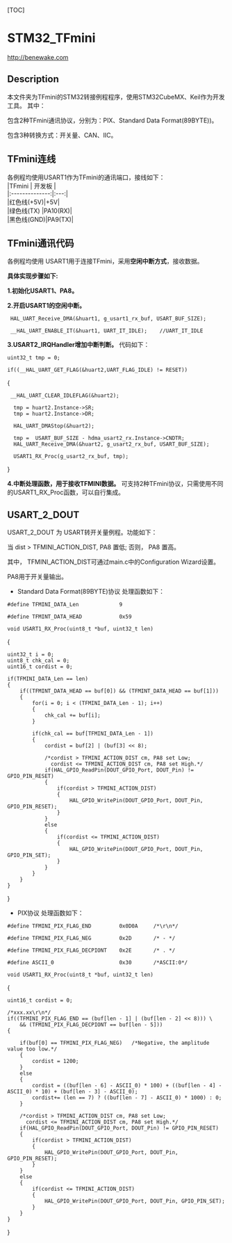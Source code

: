 
[TOC]

# STM32_TFmini  

http://benewake.com

## Description
本文件夹为TFmini的STM32转接例程程序，使用STM32CubeMX、Keil作为开发工具。
其中：

包含2种TFmini通讯协议，分别为：PIX、Standard Data Format(89BYTE))。

包含3种转换方式：开关量、CAN、IIC。

## TFmini连线
各例程均使用USART1作为TFmini的通讯端口，接线如下：  
|TFmini        | 开发板 |  
|:--------------:|:---:|  
|红色线(+5V)|+5V|  
|绿色线(TX) |PA10(RX)|  
|黑色线(GND)|PA9(TX)|  

## TFmini通讯代码
各例程均使用 USART1用于连接TFmini，采用**空闲中断方式**，接收数据。

**具体实现步骤如下:**

**1.初始化USART1、PA8。**

**2.开启USART1的空闲中断。** 

 ` HAL_UART_Receive_DMA(&huart1, g_usart1_rx_buf, USART_BUF_SIZE);`

 ` __HAL_UART_ENABLE_IT(&huart1, UART_IT_IDLE);    //UART_IT_IDLE`

**3.USART2_IRQHandler增加中断判断。** 代码如下：

`uint32_t tmp = 0;`

  `if((__HAL_UART_GET_FLAG(&huart2,UART_FLAG_IDLE) != RESET))`
  
  {

     __HAL_UART_CLEAR_IDLEFLAG(&huart2);

      tmp = huart2.Instance->SR;
      tmp = huart2.Instance->DR;

      HAL_UART_DMAStop(&huart2);

      tmp =  USART_BUF_SIZE - hdma_usart2_rx.Instance->CNDTR;
      HAL_UART_Receive_DMA(&huart2, g_usart2_rx_buf, USART_BUF_SIZE);

      USART1_RX_Proc(g_usart2_rx_buf, tmp);
  }

**4.中断处理函数，用于接收TFMINI数据。** 可支持2种TFmini协议，只需使用不同的USART1_RX_Proc函数，可以自行集成。


## USART_2_DOUT

USART_2_DOUT 为 USART转开关量例程。功能如下：

当 dist > TFMINI_ACTION_DIST,  PA8 置低; 否则， PA8 置高。

其中， TFMINI_ACTION_DIST可通过main.c中的Configuration Wizard设置。

PA8用于开关量输出。

- Standard Data Format(89BYTE)协议 处理函数如下：

`#define TFMINI_DATA_Len             9`

`#define TFMINT_DATA_HEAD            0x59`


`void USART1_RX_Proc(uint8_t *buf, uint32_t len)`

{

    uint32_t i = 0;
    uint8_t chk_cal = 0;
    uint16_t cordist = 0;

    if(TFMINI_DATA_Len == len)
    {
        if((TFMINT_DATA_HEAD == buf[0]) && (TFMINT_DATA_HEAD == buf[1]))
        {
            for(i = 0; i < (TFMINI_DATA_Len - 1); i++)
            {
                chk_cal += buf[i];
            }

            if(chk_cal == buf[TFMINI_DATA_Len - 1])
            {
                cordist = buf[2] | (buf[3] << 8);

                /*cordist > TFMINI_ACTION_DIST cm, PA8 set Low;
                  cordist <= TFMINI_ACTION_DIST cm, PA8 set High.*/
                if(HAL_GPIO_ReadPin(DOUT_GPIO_Port, DOUT_Pin) != GPIO_PIN_RESET)
                {
                    if(cordist > TFMINI_ACTION_DIST)
                    {
                        HAL_GPIO_WritePin(DOUT_GPIO_Port, DOUT_Pin, GPIO_PIN_RESET);
                    }
                }
                else
                {
                    if(cordist <= TFMINI_ACTION_DIST)
                    {
                        HAL_GPIO_WritePin(DOUT_GPIO_Port, DOUT_Pin, GPIO_PIN_SET);
                    }
                }
            }
        }
    }
}

- PIX协议 处理函数如下：

`#define TFMINI_PIX_FLAG_END         0x0D0A     /*\r\n*/`

`#define TFMINI_PIX_FLAG_NEG         0x2D       /* - */`

`#define TFMINI_PIX_FLAG_DECPIONT    0x2E       /* . */`

`#define ASCII_0                     0x30       /*ASCII:0*/`

`void USART1_RX_Proc(uint8_t *buf, uint32_t len)`

{

    uint16_t cordist = 0;

    /*xxx.xx\r\n*/
    if((TFMINI_PIX_FLAG_END == (buf[len - 1] | (buf[len - 2] << 8))) \
        && (TFMINI_PIX_FLAG_DECPIONT == buf[len - 5]))
    {

        if(buf[0] == TFMINI_PIX_FLAG_NEG)   /*Negative, the amplitude value too low.*/
        {
            cordist = 1200;
        }
        else
        {
            cordist = ((buf[len - 6] - ASCII_0) * 100) + ((buf[len - 4] - ASCII_0) * 10) + (buf[len - 3] - ASCII_0);
            cordist+= (len == 7) ? ((buf[len - 7] - ASCII_0) * 1000) : 0;
        }

        /*cordist > TFMINI_ACTION_DIST cm, PA8 set Low;
          cordist <= TFMINI_ACTION_DIST cm, PA8 set High.*/
        if(HAL_GPIO_ReadPin(DOUT_GPIO_Port, DOUT_Pin) != GPIO_PIN_RESET)
        {
            if(cordist > TFMINI_ACTION_DIST)
            {
                HAL_GPIO_WritePin(DOUT_GPIO_Port, DOUT_Pin, GPIO_PIN_RESET);
            }
        }
        else
        {
            if(cordist <= TFMINI_ACTION_DIST)
            {
                HAL_GPIO_WritePin(DOUT_GPIO_Port, DOUT_Pin, GPIO_PIN_SET);
            }
        }
    }
}
